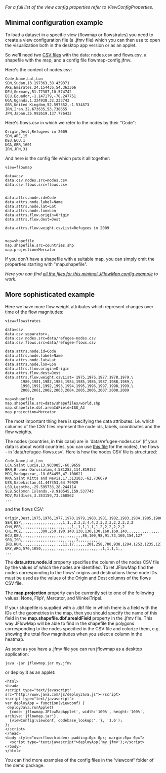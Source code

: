 _For a full list of the view config properties refer to ViewConfigProperties._


## Minimal configuration example ##

To load a dataset in a specific view (flowmap or flowstrates) you need to create a view configuration file (a .jfmv file) which you can then use to open the visualization both in the desktop app version or as an applet.

So we'll need two [CSV files](http://en.wikipedia.org/wiki/Comma-separated_values) with the data: nodes.csv and flows.csv, a shapefile with the map, and a config file flowmap-config.jfmv.

Here's the content of nodes.csv:
```
Code,Name,Lat,Lon
SDN,Sudan,13.197363,30.439371
ARE,Emirates,24.154436,54.363366
DEU,Germany,51.77387,10.574742
ECU,Ecuador,-1.147179,-78.247751
UGA,Uganda,1.324938,32.233743
GBR,United Kingdom,52.597352,-1.534873
IRN,Iran,32.673635,53.738655
JPN,Japan,35.992619,137.776432
```


Here's flows.csv in which we refer to the nodes by their "Code":
```
Origin,Dest,Refugees in 2009
SDN,ARE,15
DEU,ECU,1
UGA,GBR,1601
IRN,JPN,31
```

And here is the config file which puts it all together:

```
view=flowmap

data=csv
data.csv.nodes.src=nodes.csv
data.csv.flows.src=flows.csv


data.attrs.node.id=Code
data.attrs.node.label=Name
data.attrs.node.lat=Lat
data.attrs.node.lon=Lon
data.attrs.flow.origin=Origin
data.attrs.flow.dest=Dest

data.attrs.flow.weight.csvList=Refugees in 2009


map=shapefile
map.shapefile.src=countries.shp
map.projection=Mercator
```


If you don't have a shapefile with a suitable map, you can simply omit the properties starting with "map.shapefile".


_Here you can find  [all the files for this minimal JFlowMap config example](http://code.google.com/p/jflowmap/source/browse/trunk/JFlowMap/demo/minimal-config-example/) to work._






## More sophisticated example ##
Here we have more flow weight attributes which represent changes over time of the flow magnitudes:

```
view=flowstrates

data=csv
data.csv.separator=,
data.csv.nodes.src=data/refugee-nodes.csv
data.csv.flows.src=data/refugee-flows.csv

data.attrs.node.id=Code
data.attrs.node.label=Name
data.attrs.node.lat=Lat
data.attrs.node.lon=Lon
data.attrs.flow.origin=Origin
data.attrs.flow.dest=Dest
data.attrs.flow.weight.csvList= 1975,1976,1977,1978,1979,\
       1980,1981,1982,1983,1984,1985,1986,1987,1988,1989,\
       1990,1991,1992,1993,1994,1995,1996,1997,1998,1999,\
       2000,2001,2002,2003,2004,2005,2006,2007,2008,2009

map=shapefile
map.shapefile.src=data/shapefiles/world.shp
map.shapefile.dbf.areaIdField=ISO_A3
map.projection=Mercator
```

The most important thing here is specifying the data attributes: i.e. which columns of the CSV files represent the node ids, labels, coordinates and the flow weights.

The nodes (countries, in this case) are in 'data/refugee-nodes.csv' (if your data is about world countries, you can use [this file](http://code.google.com/p/jflowmap/source/browse/trunk/JFlowMap/demo/data/refugee-nodes.csv.gz) for the nodes), the flows - in 'data/refugee-flows.csv'. Here is how the nodes CSV file is structured:

```
Code,Name,Lat,Lon
LCA,Saint Lucia,13.903085,-60.9659
BRN,Brunei Darussalam,4.581283,114.819152
MDG,Madagascar,-18.054455,47.108621
KNA,Saint Kitts and Nevis,17.313103,-62.736679
UZB,Uzbekistan,41.447353,64.79929
LSO,Lesotho,-29.595733,28.244114
SLB,Solomon Islands,-8.910545,159.537743
MDV,Maldives,3.353159,73.260862
...
```

and the flows CSV:
```
Origin,Dest,1975,1976,1977,1978,1979,1980,1981,1982,1983,1984,1985,1986,1987,1988,1989,1990,1991,1992,1993,1994,1995,1996,1997,1998,1999,2000,2001,2002,2003,2004,2005,2006,2007,2008,2009
SEN,ESP,,,,,,,,,,,,,,,,,,,1,1,,2,2,3,4,4,3,3,3,3,2,2,2,2,2
CHN,PER,,,,,,,,,,,,,,,,,,,,,,,1,,1,1,1,1,1,2,2,2,2,2,2
CHL,MOZ,,,,,,,,,300,250,190,140,130,130,130,160,160,140,,,,,,,,,,,,,,,,,
ECU,DEU,,,,,,,,,,,,,,,,,,,,,,,,,,,,86,100,98,91,73,160,154,127
SRB,ISR,,,,,,,,,,,,,,,,,,,,,,,,,1,,,,,,,,,,
IRQ,HUN,,,,,,,,,,,,,,,,,,,11,17,,,,,,201,258,700,938,1294,1252,1235,1272,1243,1166
URY,ARG,570,1050,,,,,,,,,,,,,,,,,,,,,,,,,,,,1,1,1,1,,
...
```

The **data.attrs.node.id** property specifies the column of the nodes CSV file by the values of which the nodes are identified. To let JFlowMap find the nodes corresponding to the flows' origins and destinations  these node IDs must be used as the values of the Origin and Dest columns of the flows CSV file.

The **map.projection** property can be currently set to one of the following values: None, FlipY, Mercator, and WinkelTripel.

If your shapefile is supplied with a .dbf file in which there is a field with the IDs of the geometries in the map, then you should specify the name of this field in the **map.shapefile.dbf.areaIdField** property in the .jfmv file. This way JFlowMap will be able to find in the shapefile the polygons corresponding to the nodes specified in the CSV file and colorize them, e.g. showing the total flow magnitudes when you select a column in the heatmap.


As soon as you have a .jfmv file you can run jflowmap as a desktop application:
```
java -jar jflowmap.jar my.jfmv  
```

or deploy it as an applet:
```
<html>
<head>
<script type="text/javascript" src="http://www.java.com/js/deployJava.js"></script>
<script type="text/javascript">
var deployApp = function(viewconf) {
 deployJava.runApplet(
  {code:'jflowmap.JFlowMapApplet', width:'100%', height:'100%', archive:'jflowmap.jar'},
  {viewConfig:viewconf, codebase_lookup:'.'}, '1.6');
};
</script>
</head>
<body style="overflow:hidden; padding:0px 0px; margin:0px 0px">
  <script type="text/javascript">deployApp('my.jfmv');</script>
</body>
</html>
```

You can find more examples of the config files in the 'viewconf' folder of the demo package.